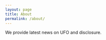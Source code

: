 ```yaml
---
layout: page
title: About
permalink: /about/
---
```


We provide latest news on UFO and disclosure.
